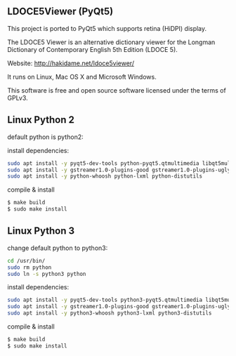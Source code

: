## LDOCE5Viewer (PyQt5)

This project is ported to PyQt5 which supports retina (HiDPI) display.  

The LDOCE5 Viewer is an alternative dictionary viewer for the Longman Dictionary of Contemporary English 5th Edition (LDOCE 5).

Website: http://hakidame.net/ldoce5viewer/

It runs on Linux, Mac OS X and Microsoft Windows.

This software is free and open source software licensed under the terms of GPLv3.

## Linux Python 2
default python is python2:

install dependencies:
```bash
sudo apt install -y pyqt5-dev-tools python-pyqt5.qtmultimedia libqt5multimedia5-plugins python-pyqt5.qtwebkit
sudo apt install -y gstreamer1.0-plugins-good gstreamer1.0-plugins-ugly
sudo apt install -y python-whoosh python-lxml python-distutils
```
compile & install
```bash
$ make build
$ sudo make install
```

## Linux Python 3
change default python to python3:
```bash
cd /usr/bin/
sudo rm python
sudo ln -s python3 python
```
install dependencies:
```bash
sudo apt install -y pyqt5-dev-tools python3-pyqt5.qtmultimedia libqt5multimedia5-plugins python3-pyqt5.qtwebkit
sudo apt install -y gstreamer1.0-plugins-good gstreamer1.0-plugins-ugly
sudo apt install -y python3-whoosh python3-lxml python3-distutils
```
compile & install
```bash
$ make build
$ sudo make install
```
